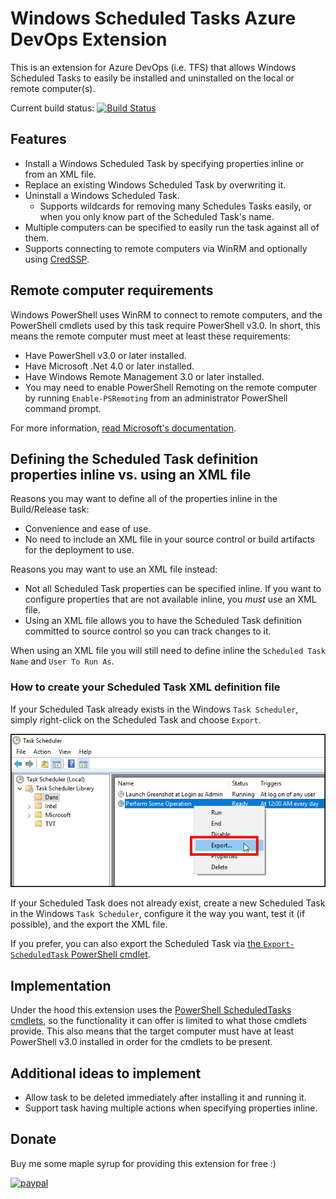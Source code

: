 # Windows Scheduled Tasks Azure DevOps Extension

This is an extension for Azure DevOps (i.e. TFS) that allows Windows Scheduled Tasks to easily be installed and uninstalled on the local or remote computer(s).

Current build status: [![Build Status](https://dev.azure.com/deadlydog/AzureDevOps.WindowsScheduledTasks/_apis/build/status/AzureDevOps.WindowsScheduledTasks?branchName=master)](https://dev.azure.com/deadlydog/AzureDevOps.WindowsScheduledTasks/_build/latest?definitionId=17&branchName=master)


## Features

* Install a Windows Scheduled Task by specifying properties inline or from an XML file.
* Replace an existing Windows Scheduled Task by overwriting it.
* Uninstall a Windows Scheduled Task.
  * Supports wildcards for removing many Schedules Tasks easily, or when you only know part of the Scheduled Task's name.
* Multiple computers can be specified to easily run the task against all of them.
* Supports connecting to remote computers via WinRM and optionally using [CredSSP][CredSspDocumentationUrl].


## Remote computer requirements

Windows PowerShell uses WinRM to connect to remote computers, and the PowerShell cmdlets used by this task require PowerShell v3.0. In short, this means the remote computer must meet at least these requirements:

* Have PowerShell v3.0 or later installed.
* Have Microsoft .Net 4.0 or later installed.
* Have Windows Remote Management 3.0 or later installed.
* You may need to enable PowerShell Remoting on the remote computer by running `Enable-PSRemoting` from an administrator PowerShell command prompt.

For more information, [read Microsoft's documentation][PowerShellRemotingRequirementsDocumentationUrl].


## Defining the Scheduled Task definition properties inline vs. using an XML file

Reasons you may want to define all of the properties inline in the Build/Release task:

* Convenience and ease of use.
* No need to include an XML file in your source control or build artifacts for the deployment to use.

Reasons you may want to use an XML file instead:

* Not all Scheduled Task properties can be specified inline. If you want to configure properties that are not available inline, you _must_ use an XML file.
* Using an XML file allows you to have the Scheduled Task definition committed to source control so you can track changes to it.

When using an XML file you will still need to define inline the `Scheduled Task Name` and `User To Run As`.

### How to create your Scheduled Task XML definition file

If your Scheduled Task already exists in the Windows `Task Scheduler`, simply right-click on the Scheduled Task and choose `Export`.

![Export Windows Scheduled Task screenshot][ExportWindowsScheduledTaskScreenshotImage]

If your Scheduled Task does not already exist, create a new Scheduled Task in the Windows `Task Scheduler`, configure it the way you want, test it (if possible), and the export the XML file.

If you prefer, you can also export the Scheduled Task via [the `Export-ScheduledTask` PowerShell cmdlet][PowerShellExportScheduledTaskDocumentationUrl].


## Implementation

Under the hood this extension uses the [PowerShell ScheduledTasks cmdlets][PowerShellScheduledTasksDocumentationUrl], so the functionality it can offer is limited to what those cmdlets provide. This also means that the target computer must have at least PowerShell v3.0 installed in order for the cmdlets to be present.


## Additional ideas to implement

* Allow task to be deleted immediately after installing it and running it.
* Support task having multiple actions when specifying properties inline.


## Donate

Buy me some maple syrup for providing this extension for free :)

[![paypal](https://www.paypalobjects.com/en_US/i/btn/btn_donateCC_LG.gif)](https://www.paypal.com/cgi-bin/webscr?cmd=_s-xclick&hosted_button_id=SW7LX32CWQJKN)


<!-- Links -->
[PowerShellScheduledTasksDocumentationUrl]: https://docs.microsoft.com/en-us/powershell/module/scheduledtasks/?view=win10-ps
[PowerShellExportScheduledTaskDocumentationUrl]: https://docs.microsoft.com/en-us/powershell/module/scheduledtasks/export-scheduledtask?view=win10-ps
[CredSspDocumentationUrl]: https://docs.microsoft.com/en-us/windows/desktop/secauthn/credential-security-support-provider
[PowerShellRemotingRequirementsDocumentationUrl]: https://docs.microsoft.com/en-us/powershell/module/microsoft.powershell.core/about/about_remote_requirements?view=powershell-6
[ExportWindowsScheduledTaskScreenshotImage]: src/Images/ExportWindowsScheduledTaskScreenshot.png